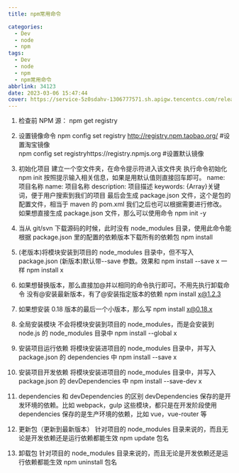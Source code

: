 ```yaml
---
title: npm常用命令

categories:
  - Dev
  - node
  - npm
tags:
  - Dev
  - node
  - npm
  - npm常用命令
abbrlink: 34123
date: 2023-03-06 15:47:44
cover: https://service-5z0sdahv-1306777571.sh.apigw.tencentcs.com/release/?uuid=45967f6101054feb880c4397592aab1d
---
```


1. 检查前 NPM 源：
   npm get registry

2. 设置镜像命令
   npm config set registry http://registry.npm.taobao.org/ \#设置淘宝镜像  
   npm config set registryhttps://registry.npmjs.org \#设置默认镜像

3. 初始化项目
   建立一个空文件夹，在命令提示符进入该文件夹 执行命令初始化
   npm init
   按照提示输入相关信息，如果是用默认值则直接回车即可。
   name: 项目名称
   name: 项目名称
   description: 项目描述
   keywords: {Array}关键词，便于用户搜索到我们的项目
   最后会生成 package.json 文件，这个是包的配置文件，相当于 maven 的 pom.xml
   我们之后也可以根据需要进行修改。
   如果想直接生成 package.json 文件，那么可以使用命令
   npm init -y

4. 当从 git/svn 下载源码的时候，此时没有 node_modules 目录，使用此命令能根据 package.json 里的配置的依赖版本下载所有的依赖包
   npm install

5. (老版本)将模块安装到项目的 node_modules 目录中，但不写入 package.json
   (新版本)默认带--save 参数。效果和 npm install --save x 一样
   npm install x

6. 如果想替换版本，那么直接加@并以相同的命令执行即可。不用先执行卸载命令
   没有@安装最新版本，有了@安装指定版本的依赖
   npm install x@1.2.3

7. 如果想安装 0.18 版本的最后一个小版本，那么写
   npm install x@0.18.x

8. 全局安装模块
   不会将模块安装到项目的 node_modules，而是会安装到 node.js 的 node_modules 目录中
   npm install --global x

9. 安装项目运行依赖
   将模块安装进项目的 node_modules 目录中，并写入 package.json 的 dependencies 中
   npm install --save x

10. 安装项目开发依赖
    将模块安装进项目的 node_modules 目录中，并写入 package.json 的 devDependencies 中
    npm install --save-dev x

11. dependencies 和 devDependencies 的区别
    devDependencies 保存的是开发环境的依赖。比如 webpack，gulp 这些模块，都只是在开发阶段使用
    dependencies 保存的是生产环境的依赖，比如 vue，vue-router 等

12. 更新包（更新到最新版本）
    针对项目的 node_modules 目录来说的，而且无论是开发依赖还是运行依赖都能生效
    npm update 包名

13. 卸载包
    针对项目的 node_modules 目录来说的，而且无论是开发依赖还是运行依赖都能生效
    npm uninstall 包名